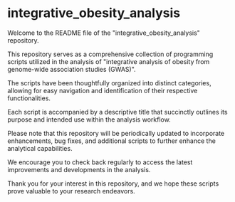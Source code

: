 # integrative_obesity_analysis

Welcome to the README file of the "integrative_obesity_analysis" repository.

This repository serves as a comprehensive collection of programming scripts utilized in the analysis of "integrative analysis of obesity from genome-wide association studies (GWAS)".

The scripts have been thoughtfully organized into distinct categories, allowing for easy navigation and identification of their respective functionalities. 

Each script is accompanied by a descriptive title that succinctly outlines its purpose and intended use within the analysis workflow.

Please note that this repository will be periodically updated to incorporate enhancements, bug fixes, and additional scripts to further enhance the analytical capabilities. 

We encourage you to check back regularly to access the latest improvements and developments in the analysis.

Thank you for your interest in this repository, and we hope these scripts prove valuable to your research endeavors.

